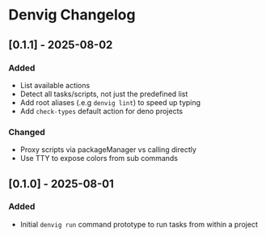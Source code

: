 # Denvig Changelog



## [0.1.1] - 2025-08-02

### Added

- List available actions
- Detect all tasks/scripts, not just the predefined list
- Add root aliases (.e.g `denvig lint`) to speed up typing
- Add `check-types` default action for deno projects

### Changed

- Proxy scripts via packageManager vs calling directly
- Use TTY to expose colors from sub commands



## [0.1.0] - 2025-08-01

### Added

- Initial `denvig run` command prototype to run tasks from within a project

